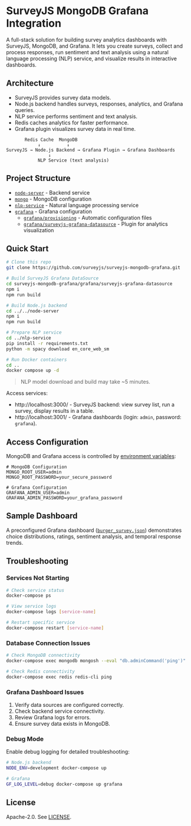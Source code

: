 # SurveyJS MongoDB Grafana Integration

A full-stack solution for building survey analytics dashboards with SurveyJS, MongoDB, and Grafana. It lets you create surveys, collect and process responses, run sentiment and text analysis using a natural language processing (NLP) service, and visualize results in interactive dashboards.

## Architecture

- SurveyJS provides survey data models.
- Node.js backend handles surveys, responses, analytics, and Grafana queries.
- NLP service performs sentiment and text analysis.
- Redis caches analytics for faster performance.
- Grafana plugin visualizes survey data in real time.

```
       Redis Cache  MongoDB
            ↓          ↓
SurveyJS → Node.js Backend → Grafana Plugin → Grafana Dashboards
                ↓
            NLP Service (text analysis)
```

## Project Structure

- [`node-server`](/node-server/) - Backend service
- [`mongo`](/mongo/) - MongoDB configuration
- [`nlp-service`](/nlp-service/) - Natural language processing service
- [`grafana`](/grafana/) - Grafana configuration
  - [`grafana/provisioning`](/grafana/provisioning/) - Automatic configuration files
  - [`grafana/surveyjs-grafana-datasource`](/grafana/surveyjs-grafana-datasource/) - Plugin for analytics visualization

## Quick Start

```bash
# Clone this repo
git clone https://github.com/surveyjs/surveyjs-mongodb-grafana.git

# Build SurveyJS Grafana DataSource
cd surveyjs-mongodb-grafana/grafana/surveyjs-grafana-datasource
npm i
npm run build

# Build Node.js backend
cd ../../node-server
npm i
npm run build

# Prepare NLP service
cd ../nlp-service
pip install -r requirements.txt
python -m spacy download en_core_web_sm

# Run Docker containers
cd ..
docker compose up -d
```

> NLP model download and build may take ~5 minutes.

Access services:

 - http://localhost:3000/ - SurveyJS backend: view survey list, run a survey, display results in a table.
 - http://localhost:3001/ - Grafana dashboards (login: `admin`, password: `grafana`).

## Access Configuration

MongoDB and Grafana access is controlled by [environment variables](.env):

```
# MongoDB Configuration
MONGO_ROOT_USER=admin
MONGO_ROOT_PASSWORD=your_secure_password

# Grafana Configuration
GRAFANA_ADMIN_USER=admin
GRAFANA_ADMIN_PASSWORD=your_grafana_password
```

## Sample Dashboard

A preconfigured Grafana dashboard ([`burger_survey.json`](./grafana/provisioning/dashboards/burger_survey.json)) demonstrates choice distributions, ratings, sentiment analysis, and temporal response trends.

## Troubleshooting

### Services Not Starting

```bash
# Check service status
docker-compose ps

# View service logs
docker-compose logs [service-name]

# Restart specific service
docker-compose restart [service-name]
```

### Database Connection Issues

```bash
# Check MongoDB connectivity
docker-compose exec mongodb mongosh --eval "db.adminCommand('ping')"

# Check Redis connectivity
docker-compose exec redis redis-cli ping
```

### Grafana Dashboard Issues

1. Verify data sources are configured correctly.
2. Check backend service connectivity.
3. Review Grafana logs for errors.
4. Ensure survey data exists in MongoDB.

### Debug Mode

Enable debug logging for detailed troubleshooting:

```bash
# Node.js backend
NODE_ENV=development docker-compose up

# Grafana
GF_LOG_LEVEL=debug docker-compose up grafana
```

## License

Apache-2.0. See [LICENSE](./LICENSE).

